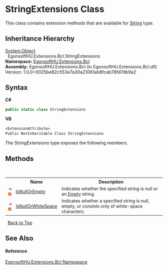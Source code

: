 # StringExtensions Class
 

This class contains extension methods that are available for <a href="https://docs.microsoft.com/dotnet/api/system.string" target="_blank" rel="noopener noreferrer">String</a> type.


## Inheritance Hierarchy
<a href="https://docs.microsoft.com/dotnet/api/system.object" target="_blank" rel="noopener noreferrer">System.Object</a><br />&nbsp;&nbsp;EgonsoftHU.Extensions.Bcl.StringExtensions<br />
**Namespace:**&nbsp;<a href="N_EgonsoftHU_Extensions_Bcl.md">EgonsoftHU.Extensions.Bcl</a><br />**Assembly:**&nbsp;EgonsoftHU.Extensions.Bcl (in EgonsoftHU.Extensions.Bcl.dll) Version: 1.0.0+9325be82c553e7a30a21061ab8fcab78fd7db9a2

## Syntax

**C#**<br />
``` C#
public static class StringExtensions
```

**VB**<br />
``` VB
<ExtensionAttribute>
Public NotInheritable Class StringExtensions
```

The StringExtensions type exposes the following members.


## Methods
&nbsp;<table><tr><th></th><th>Name</th><th>Description</th></tr><tr><td>![Public method](media/pubmethod.gif "Public method")![Static member](media/static.gif "Static member")</td><td><a href="M_EgonsoftHU_Extensions_Bcl_StringExtensions_IsNullOrEmpty.md">IsNullOrEmpty</a></td><td>
Indicates whether the specified string is null or an <a href="https://docs.microsoft.com/dotnet/api/system.string.empty" target="_blank" rel="noopener noreferrer">Empty</a> string.</td></tr><tr><td>![Public method](media/pubmethod.gif "Public method")![Static member](media/static.gif "Static member")</td><td><a href="M_EgonsoftHU_Extensions_Bcl_StringExtensions_IsNullOrWhiteSpace.md">IsNullOrWhiteSpace</a></td><td>
Indicates whether a specified string is null, empty, or consists only of white-space characters.</td></tr></table>&nbsp;
<a href="#stringextensions-class">Back to Top</a>

## See Also


#### Reference
<a href="N_EgonsoftHU_Extensions_Bcl.md">EgonsoftHU.Extensions.Bcl Namespace</a><br />